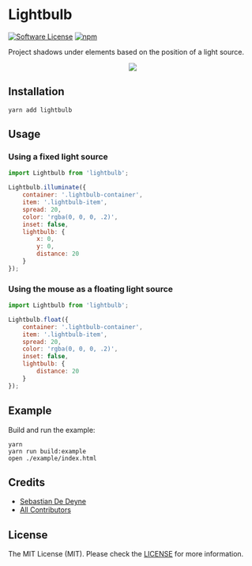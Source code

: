 # Lightbulb

[![Software License](https://img.shields.io/badge/license-MIT-brightgreen.svg?style=flat-square)](LICENSE.md)
[![npm](https://img.shields.io/npm/v/lightbulb.svg?style=flat-square)](https://www.npmjs.com/package/lightbulb)

Project shadows under elements based on the position of a light source.

<p align="center">
  <img src="https://cloud.githubusercontent.com/assets/11269635/21862518/d9d0c496-d839-11e6-9b7c-ce506df50ba2.png">
</p>

## Installation

```
yarn add lightbulb
```

## Usage

### Using a fixed light source

```js
import Lightbulb from 'lightbulb';

Lightbulb.illuminate({
    container: '.lightbulb-container',
    item: '.lightbulb-item',
    spread: 20,
    color: 'rgba(0, 0, 0, .2)',
    inset: false,
    lightbulb: {
        x: 0,
        y: 0,
        distance: 20
    }
});
```

### Using the mouse as a floating light source

```js
import Lightbulb from 'lightbulb';

Lightbulb.float({
    container: '.lightbulb-container',
    item: '.lightbulb-item',
    spread: 20,
    color: 'rgba(0, 0, 0, .2)',
    inset: false,
    lightbulb: {
        distance: 20
    }
});
```

## Example

Build and run the example:

```
yarn
yarn run build:example
open ./example/index.html
```

## Credits

- [Sebastian De Deyne](https://github.com/sebastiandedeyne)
- [All Contributors](../../contributors)

## License

The MIT License (MIT). Please check the [LICENSE](https://github.com/sebastiandedeyne/yaml_front_matter/blob/master/LICENSE.md) for more information.

